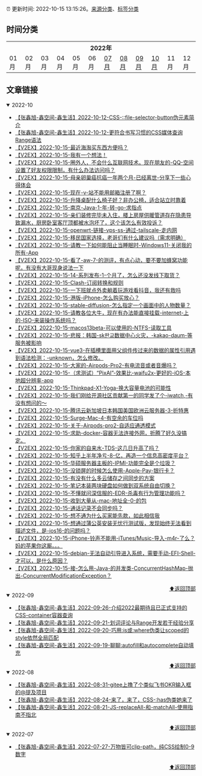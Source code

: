 :alarm_clock: 更新时间: 2022-10-15 13:15:26。[来源分类](./README.md)、[标签分类](./TAGS.md)

## 时间分类

<table>

<tr>
<th colspan="12">2022年</th>
</tr>
<tr>
<td>01月</td>
<td>02月</td>
<td>03月</td>
<td>04月</td>
<td>05月</td>
<td>06月</td>
<td><a href="#2022-07">07月</a></td>
<td><a href="#2022-08">08月</a></td>
<td><a href="#2022-09">09月</a></td>
<td><a href="#2022-10">10月</a></td>
<td>11月</td>
<td>12月</td>
</tr>

</table>

## 文章链接

<details open>
<summary id="2022-10">
 2022-10
</summary>


- [【张鑫旭-鑫空间-鑫生活】2022-10-12-CSS-::file-selector-button伪元素简介](https://www.zhangxinxu.com/wordpress/2022/10/css-file-selector-button/) 
- [【张鑫旭-鑫空间-鑫生活】2022-10-12-更符合书写习惯的CSS媒体查询Range语法](https://www.zhangxinxu.com/wordpress/2022/10/css-media-range-syntax/) 
- [【V2EX】2022-10-15-最近海淘买东西方便吗？](https://www.v2ex.com/t/887195) 
- [【V2EX】2022-10-15-我有一个想法！](https://www.v2ex.com/t/887194) 
- [【V2EX】2022-10-15-圈外人，不会什么互联网技术。现在朋友的-QQ-空间设置了好友权限限制，有什么办法访问吗？](https://www.v2ex.com/t/887192) 
- [【V2EX】2022-10-15-母亲卵巢癌抗癌一年两个月-已经离世-分享下一些心得体会](https://www.v2ex.com/t/887191) 
- [【V2EX】2022-10-15-现在-v-站不能用邮箱注册了啊？](https://www.v2ex.com/t/887190) 
- [【V2EX】2022-10-15-升降桌配什么椅子好？非办公椅，适合站立时靠着](https://www.v2ex.com/t/887189) 
- [【V2EX】2022-10-15-南京-Java-1-年-转-go-求指点](https://www.v2ex.com/t/887188) 
- [【V2EX】2022-10-15-亲们装修完毕未入住，楼上房屋供暖管道存在隐患导致漏水，厨房卧室客厅顶都被水泡坏了，这个该怎么有效投诉？](https://www.v2ex.com/t/887187) 
- [【V2EX】2022-10-15-openwrt-链接-vps-ss-通过-tailscale-走内网](https://www.v2ex.com/t/887186) 
- [【V2EX】2022-10-15-移民国家选择，老哥们有什么建议吗（需求明确）](https://www.v2ex.com/t/887183) 
- [【V2EX】2022-10-15-请教一下如何能阻止当睡眠时-Windows11-关闭我的所有-App](https://www.v2ex.com/t/887182) 
- [【V2EX】2022-10-15-看了-aw-7-的测评，有点心动，要不要加蜂窝功能呢，有没有大哥现身说法一下](https://www.v2ex.com/t/887181) 
- [【V2EX】2022-10-15-14-系列发布-1-个月了，怎么还没发线下取货？](https://www.v2ex.com/t/887180) 
- [【V2EX】2022-10-15-Clash-订阅转换和规则](https://www.v2ex.com/t/887178) 
- [【V2EX】2022-10-15-一下班就点外卖躺着玩游戏看抖音，我还有救吗](https://www.v2ex.com/t/887177) 
- [【V2EX】2022-10-15-港版-iPhone-怎么购买放心？](https://www.v2ex.com/t/887175) 
- [【V2EX】2022-10-15-stable-diffusion-怎么指定一个画面中的人物数量？](https://www.v2ex.com/t/887174) 
- [【V2EX】2022-10-15-请教各位大牛，现在有办法能直接挂载-internet-上的-ISO-来装操作系统吗？](https://www.v2ex.com/t/887172) 
- [【V2EX】2022-10-15-macos13beta-可以使用的-NTFS-读取工具](https://www.v2ex.com/t/887171) 
- [【V2EX】2022-10-15-悲报：韩国-sk판교数据中心火灾，-kakao-daum-等服务被影响](https://www.v2ex.com/t/887170) 
- [【V2EX】2022-10-15-vue3-在插槽里面用父组件传过来的数据的属性引用遇到语法检测：-unknown，怎么修改。](https://www.v2ex.com/t/887169) 
- [【V2EX】2022-10-15-大家的-Airpods-Pro2-有电流音或者音爆吗？](https://www.v2ex.com/t/887168) 
- [【V2EX】2022-10-15-（求测试）“PixAI”-效果比-waifu2x-更好的-iOS-本地超分辨率-app](https://www.v2ex.com/t/887167) 
- [【V2EX】2022-10-15-Thinkpad-X1-Yoga-换大容量电池的可能性](https://www.v2ex.com/t/887166) 
- [【V2EX】2022-10-15-我们刚给开源社区贡献第一的同学发了个-iwatch,-有没有想问的～](https://www.v2ex.com/t/887165) 
- [【V2EX】2022-10-15-腾讯云新加坡日本韩国美国欧洲云服务器-3-折特惠](https://www.v2ex.com/t/887164) 
- [【V2EX】2022-10-15-Surge-Mac-4-有空余的车位吗](https://www.v2ex.com/t/887162) 
- [【V2EX】2022-10-15-关于-Airpods-pro2-自适应通透模式](https://www.v2ex.com/t/887161) 
- [【V2EX】2022-10-15-求助-docker-容器无法连接外网，折腾了好久没搞定。](https://www.v2ex.com/t/887160) 
- [【V2EX】2022-10-15-你家的自来水-TDS-这几日升高了吗？](https://www.v2ex.com/t/887159) 
- [【V2EX】2022-10-15-知乎上半年净亏-8-亿，再造一个信息高密度平台？](https://www.v2ex.com/t/887158) 
- [【V2EX】2022-10-15-华硕服务器主板的-IPMI-功能完全是个垃圾？](https://www.v2ex.com/t/887157) 
- [【V2EX】2022-10-15-没锁屏的时候怎么使用-Apple-Pay-银行卡？](https://www.v2ex.com/t/887156) 
- [【V2EX】2022-10-15-有没有什么多云储存之间同步的方案](https://www.v2ex.com/t/887155) 
- [【V2EX】2022-10-15-笔记本装两块硬盘如何做到双系统自由切换？](https://www.v2ex.com/t/887154) 
- [【V2EX】2022-10-15-不懂就问深信服的-EDR-杀毒有行为管理功能吗？](https://www.v2ex.com/t/887153) 
- [【V2EX】2022-10-15-收到大量从-mac-地址全-0-的包](https://www.v2ex.com/t/887152) 
- [【V2EX】2022-10-15-通话记录不会同步吗？](https://www.v2ex.com/t/887151) 
- [【V2EX】2022-10-15-想不通为什么买家能先款，如此相信我](https://www.v2ex.com/t/887150) 
- [【V2EX】2022-10-15-想通过蒲公英安装无忧行测试版，发现始终无法看到描述文件，是-ios16-的问题吗？](https://www.v2ex.com/t/887149) 
- [【V2EX】2022-10-15-iPhone-铃声不能用-iTunes/Music-导入-m4r-了么？妈的苹果你这厮。。。](https://www.v2ex.com/t/887148) 
- [【V2EX】2022-10-15-debian-无法自动引导进入系统，需要手动-EFI-Shell-才可以，是什么原因？](https://www.v2ex.com/t/887147) 
- [【V2EX】2022-10-15-接-怎么用-Java-的并发类-ConcurrentHashMap-抛出-ConcurrentModificationException？](https://www.v2ex.com/t/887146) 

<div align="right"><a href="#时间分类">⬆返回顶部</a></div>
</details>

<details open>
<summary id="2022-09">
 2022-09
</summary>


- [【张鑫旭-鑫空间-鑫生活】2022-09-26-介绍2022最期待且已正式支持的CSS-container容器查询](https://www.zhangxinxu.com/wordpress/2022/09/css-container-rule/) 
- [【张鑫旭-鑫空间-鑫生活】2022-09-21-划词评论与Range开发若干经验分享](https://www.zhangxinxu.com/wordpress/2022/09/js-selection-range/) 
- [【张鑫旭-鑫空间-鑫生活】2022-09-20-巧用:is或:where伪类让scoped的style依然全局匹配](https://www.zhangxinxu.com/wordpress/2022/09/css-is-where-scoped-style/) 
- [【张鑫旭-鑫空间-鑫生活】2022-09-19-聊聊:autofill和autocomplete自动填充](https://www.zhangxinxu.com/wordpress/2022/09/css-autofill-html-autocomplete-off/) 

<div align="right"><a href="#时间分类">⬆返回顶部</a></div>
</details>

<details open>
<summary id="2022-08">
 2022-08
</summary>


- [【张鑫旭-鑫空间-鑫生活】2022-08-31-gitee上撸了个类似飞书OKR输入框的@提及项目](https://www.zhangxinxu.com/wordpress/2022/08/gitee-feishu-okr-at-mention/) 
- [【张鑫旭-鑫空间-鑫生活】2022-08-24-来了，来了，CSS-:has伪类她来了](https://www.zhangxinxu.com/wordpress/2022/08/css-has-pseudo-class/) 
- [【张鑫旭-鑫空间-鑫生活】2022-08-21-JS-replaceAll-和-matchAll-使用指南不指北](https://www.zhangxinxu.com/wordpress/2022/08/js-replaceall-matchall/) 

<div align="right"><a href="#时间分类">⬆返回顶部</a></div>
</details>

<details open>
<summary id="2022-07">
 2022-07
</summary>


- [【张鑫旭-鑫空间-鑫生活】2022-07-27-万物皆可clip-path，纯CSS绘制0-9数字](https://www.zhangxinxu.com/wordpress/2022/07/clip-path-css-number/) 

<div align="right"><a href="#时间分类">⬆返回顶部</a></div>
</details>

